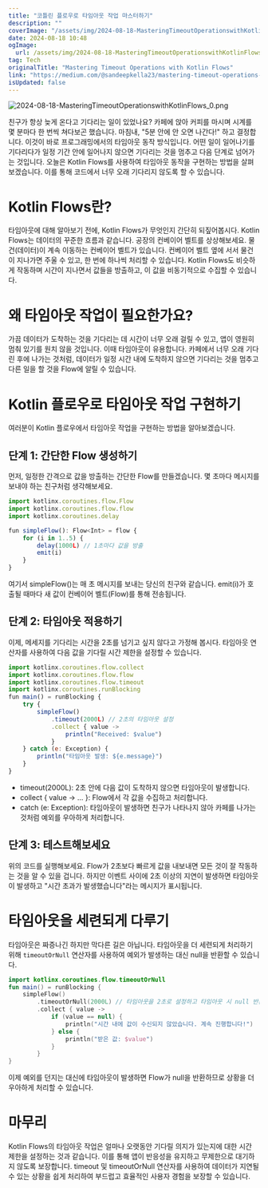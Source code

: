 ```yaml
---
title: "코틀린 플로우로 타임아웃 작업 마스터하기"
description: ""
coverImage: "/assets/img/2024-08-18-MasteringTimeoutOperationswithKotlinFlows_0.png"
date: 2024-08-18 10:48
ogImage:
  url: /assets/img/2024-08-18-MasteringTimeoutOperationswithKotlinFlows_0.png
tag: Tech
originalTitle: "Mastering Timeout Operations with Kotlin Flows"
link: "https://medium.com/@sandeepkella23/mastering-timeout-operations-with-kotlin-flows-cb8a45a3014e"
isUpdated: false
---
```


![2024-08-18-MasteringTimeoutOperationswithKotlinFlows_0.png](/assets/img/2024-08-18-MasteringTimeoutOperationswithKotlinFlows_0.png)

친구가 항상 늦게 온다고 기다리는 일이 있었나요? 카페에 앉아 커피를 마시며 시계를 몇 분마다 한 번씩 쳐다보곤 했습니다. 마침내, "5분 안에 안 오면 나간다!" 하고 결정합니다. 이것이 바로 프로그래밍에서의 타임아웃 동작 방식입니다. 어떤 일이 일어나기를 기다리다가 일정 기간 안에 일어나지 않으면 기다리는 것을 멈추고 다음 단계로 넘어가는 것입니다. 오늘은 Kotlin Flows를 사용하여 타임아웃 동작을 구현하는 방법을 살펴보겠습니다. 이를 통해 코드에서 너무 오래 기다리지 않도록 할 수 있습니다.

# Kotlin Flows란?

타임아웃에 대해 알아보기 전에, Kotlin Flows가 무엇인지 간단히 되짚어봅시다. Kotlin Flows는 데이터의 꾸준한 흐름과 같습니다. 공장의 컨베이어 벨트를 상상해보세요. 물건(데이터)이 계속 이동하는 컨베이어 벨트가 있습니다. 컨베이어 벨트 옆에 서서 물건이 지나가면 주울 수 있고, 한 번에 하나씩 처리할 수 있습니다. Kotlin Flows도 비슷하게 작동하며 시간이 지나면서 값들을 방출하고, 이 값을 비동기적으로 수집할 수 있습니다.

<!-- cozy-coder - 수평 -->

<ins class="adsbygoogle"
     style="display:block"
     data-ad-client="ca-pub-4877378276818686"
     data-ad-slot="1107185301"
     data-ad-format="auto"
     data-full-width-responsive="true"></ins>

<script>
     (adsbygoogle = window.adsbygoogle || []).push({});
</script>

# 왜 타임아웃 작업이 필요한가요?

가끔 데이터가 도착하는 것을 기다리는 데 시간이 너무 오래 걸릴 수 있고, 앱이 영원히 멈춰 있기를 원치 않을 것입니다. 이때 타임아웃이 유용합니다. 카페에서 너무 오래 기다린 후에 나가는 것처럼, 데이터가 일정 시간 내에 도착하지 않으면 기다리는 것을 멈추고 다른 일을 할 것을 Flow에 알릴 수 있습니다.

# Kotlin 플로우로 타임아웃 작업 구현하기

여러분이 Kotlin 플로우에서 타임아웃 작업을 구현하는 방법을 알아보겠습니다.

<!-- cozy-coder - 수평 -->

<ins class="adsbygoogle"
     style="display:block"
     data-ad-client="ca-pub-4877378276818686"
     data-ad-slot="1107185301"
     data-ad-format="auto"
     data-full-width-responsive="true"></ins>

<script>
     (adsbygoogle = window.adsbygoogle || []).push({});
</script>

## 단계 1: 간단한 Flow 생성하기

먼저, 일정한 간격으로 값을 방출하는 간단한 Flow를 만들겠습니다. 몇 초마다 메시지를 보내야 하는 친구처럼 생각해보세요.

```js
import kotlinx.coroutines.flow.Flow
import kotlinx.coroutines.flow.flow
import kotlinx.coroutines.delay

fun simpleFlow(): Flow<Int> = flow {
    for (i in 1..5) {
        delay(1000L) // 1초마다 값을 방출
        emit(i)
    }
}
```

여기서 simpleFlow()는 매 초 메시지를 보내는 당신의 친구와 같습니다. emit(i)가 호출될 때마다 새 값이 컨베이어 벨트(Flow)를 통해 전송됩니다.

<!-- cozy-coder - 수평 -->

<ins class="adsbygoogle"
     style="display:block"
     data-ad-client="ca-pub-4877378276818686"
     data-ad-slot="1107185301"
     data-ad-format="auto"
     data-full-width-responsive="true"></ins>

<script>
     (adsbygoogle = window.adsbygoogle || []).push({});
</script>

## 단계 2: 타임아웃 적용하기

이제, 메세지를 기다리는 시간을 2초를 넘기고 싶지 않다고 가정해 봅시다. 타임아웃 연산자를 사용하여 다음 값을 기다릴 시간 제한을 설정할 수 있습니다.

```js
import kotlinx.coroutines.flow.collect
import kotlinx.coroutines.flow.flow
import kotlinx.coroutines.flow.timeout
import kotlinx.coroutines.runBlocking
fun main() = runBlocking {
    try {
        simpleFlow()
            .timeout(2000L) // 2초의 타임아웃 설정
            .collect { value ->
                println("Received: $value")
            }
    } catch (e: Exception) {
        println("타임아웃 발생: ${e.message}")
    }
}
```

- timeout(2000L): 2초 안에 다음 값이 도착하지 않으면 타임아웃이 발생합니다.
- collect { value -> ... }: Flow에서 각 값을 수집하고 처리합니다.
- catch (e: Exception): 타임아웃이 발생하면 친구가 나타나지 않아 카페를 나가는 것처럼 예외를 우아하게 처리합니다.

<!-- cozy-coder - 수평 -->

<ins class="adsbygoogle"
     style="display:block"
     data-ad-client="ca-pub-4877378276818686"
     data-ad-slot="1107185301"
     data-ad-format="auto"
     data-full-width-responsive="true"></ins>

<script>
     (adsbygoogle = window.adsbygoogle || []).push({});
</script>

## 단계 3: 테스트해보세요

위의 코드를 실행해보세요. Flow가 2초보다 빠르게 값을 내보내면 모든 것이 잘 작동하는 것을 알 수 있을 겁니다. 하지만 이벤트 사이에 2초 이상의 지연이 발생하면 타임아웃이 발생하고 "시간 초과가 발생했습니다"라는 메시지가 표시됩니다.

# 타임아웃을 세련되게 다루기

타임아웃은 짜증나긴 하지만 막다른 길은 아닙니다. 타임아웃을 더 세련되게 처리하기 위해 `timeoutOrNull` 연산자를 사용하여 예외가 발생하는 대신 null을 반환할 수 있습니다.

<!-- cozy-coder - 수평 -->

<ins class="adsbygoogle"
     style="display:block"
     data-ad-client="ca-pub-4877378276818686"
     data-ad-slot="1107185301"
     data-ad-format="auto"
     data-full-width-responsive="true"></ins>

<script>
     (adsbygoogle = window.adsbygoogle || []).push({});
</script>

```kotlin
import kotlinx.coroutines.flow.timeoutOrNull
fun main() = runBlocking {
    simpleFlow()
        .timeoutOrNull(2000L) // 타임아웃을 2초로 설정하고 타임아웃 시 null 반환
        .collect { value ->
            if (value == null) {
                println("시간 내에 값이 수신되지 않았습니다. 계속 진행합니다!")
            } else {
                println("받은 값: $value")
            }
        }
}
```

이제 예외를 던지는 대신에 타임아웃이 발생하면 Flow가 null을 반환하므로 상황을 더 우아하게 처리할 수 있습니다.

# 마무리

Kotlin Flows의 타임아웃 작업은 얼마나 오랫동안 기다릴 의지가 있는지에 대한 시간 제한을 설정하는 것과 같습니다. 이를 통해 앱이 반응성을 유지하고 무제한으로 대기하지 않도록 보장합니다. timeout 및 timeoutOrNull 연산자를 사용하여 데이터가 지연될 수 있는 상황을 쉽게 처리하여 부드럽고 효율적인 사용자 경험을 보장할 수 있습니다.
